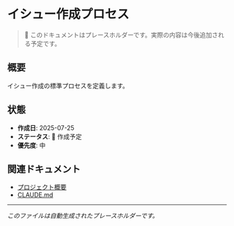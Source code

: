 # イシュー作成プロセス

> 📝 このドキュメントはプレースホルダーです。実際の内容は今後追加される予定です。

## 概要

イシュー作成の標準プロセスを定義します。

## 状態

- **作成日**: 2025-07-25
- **ステータス**: 🚧 作成予定
- **優先度**: 中

## 関連ドキュメント

- [プロジェクト概要](../../../README.md)
- [CLAUDE.md](../../../CLAUDE.md)

---

_このファイルは自動生成されたプレースホルダーです。_
